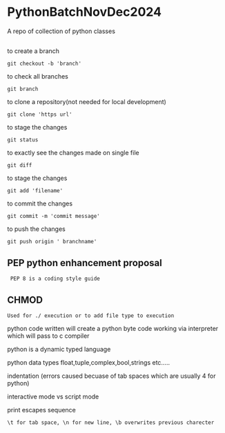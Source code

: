 # PythonBatchNovDec2024
A repo of collection of python classes

##

to create a branch
    
    git checkout -b 'branch'

to check all branches

    git branch

to clone a repository(not needed for local development)

    git clone 'https url'

to stage the changes

    git status

to exactly see the changes made on single file

    git diff 

to stage the changes

    git add 'filename'

to commit the changes

    git commit -m 'commit message'
    
to push the changes

    git push origin ' branchname'

## PEP python enhancement proposal
     
     PEP 8 is a coding style guide

## CHMOD

    Used for ./ execution or to add file type to execution

python code written will create a python byte code working via interpreter which will pass to c compiler

 python is a dynamic typed language

 python data types float,tuple,complex,bool,strings etc.....

 indentation (errors caused becuase of tab spaces which are usually 4 for python)

 interactive mode vs script mode

 print escapes sequence

    \t for tab space, \n for new line, \b overwrites previous charecter

